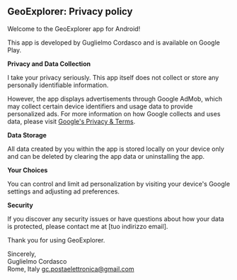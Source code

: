 ## GeoExplorer: Privacy policy

Welcome to the GeoExplorer app for Android!

This app is developed by Guglielmo Cordasco and is available on Google Play.

**Privacy and Data Collection**

I take your privacy seriously. This app itself does not collect or store any personally identifiable information.

However, the app displays advertisements through Google AdMob, which may collect certain device identifiers and usage data to provide personalized ads. For more information on how Google collects and uses data, please visit [Google's Privacy & Terms](https://policies.google.com/privacy).

**Data Storage**

All data created by you within the app is stored locally on your device only and can be deleted by clearing the app data or uninstalling the app.

**Your Choices**

You can control and limit ad personalization by visiting your device's Google settings and adjusting ad preferences.

**Security**

If you discover any security issues or have questions about how your data is protected, please contact me at [tuo indirizzo email].

Thank you for using GeoExplorer.

Sincerely,  
Guglielmo Cordasco  
Rome, Italy
gc.postaelettronica@gmail.com
